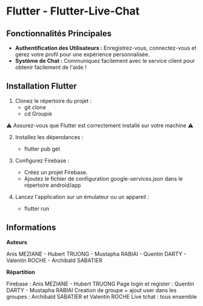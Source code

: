#  Flutter - Flutter-Live-Chat

## Fonctionnalités Principales

- **Authentification des Utilisateurs :** Enregistrez-vous, connectez-vous et gérez votre profil pour une expérience personnalisée.
- **Système de Chat :** Communiquez facilement avec le service client pour obtenir facilement de l'aide !

## Installation Flutter

1. Clonez le répertoire du projet :
    - git clone
    - cd Groupie

⚠️ Assurez-vous que Flutter est correctement installé sur votre machine ⚠️

2. Installez les dépendances :
    - flutter pub get

3. Configurez Firebase :
    - Créez un projet Firebase.
    - Ajoutez le fichier de configuration google-services.json dans le répertoire android/app

4. Lancez l'application sur un émulateur ou un appareil :
    - flutter run

## Informations

**Auteurs**

Anis MEZIANE - Hubert TRUONG - Mustapha RABIAI - Quentin DARTY - Valentin ROCHE - Archibald SABATIER

**Répartition**

Firebase : Anis MEZIANE - Hubert TRUONG
Page login et register : Quentin DARTY - Mustapha RABIAI
Creation de groupe + ajout user dans les groupes : Archibald SABATIER et Valentin ROCHE
Live tchat : tous ensemble
